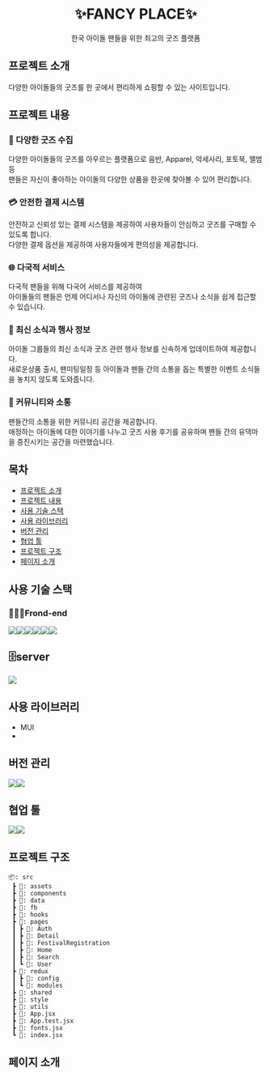 <h1 align="center">✨FANCY PLACE✨</h1>

<p align="center">한국 아이돌 팬들을 위한 최고의 굿즈 플랫폼</p>

## 프로젝트 소개

다양한 아이돌들의 굿즈를 한 곳에서 편리하게 쇼핑할 수 있는 사이트입니다.

## 프로젝트 내용

### 🎁 다양한 굿즈 수집

다양한 아이돌들의 굿즈를 아우르는 플랫폼으로 음반, Apparel, 악세사리, 포토북, 앨범 등 <br />
팬들은 자신이 좋아하는 아이돌의 다양한 상품을 한곳에 찾아볼 수 있어 편리합니다.

### 💳 안전한 결제 시스템

안전하고 신뢰성 있는 결제 시스템을 제공하여 사용자들이 안심하고 굿즈를 구매할 수 있도록 합니다. <br />
다양한 결제 옵션을 제공하여 사용자들에게 편의성을 제공합니다.

### 🌐 다국적 서비스

다국적 팬들을 위해 다국어 서비스를 제공하여 <br />
아이돌들의 팬들은 언제 어디서나 자신의 아이돌에 관련된 굿즈나 소식을 쉽게 접근할 수 있습니다.

### 📆 최신 소식과 행사 정보

아이돌 그룹들의 최신 소식과 굿즈 관련 행사 정보를 신속하게 업데이트하여 제공합니다. <br />
새로운상품 출시, 팬미팅일정 등 아이돌과 팬들 간의 소통을 돕는 특별한 이벤트 소식들을 놓치지 않도록 도와줍니다.

### 💛 커뮤니티와 소통

팬들간의 소통을 위한 커뮤니티 공간을 제공합니다. <br />
애정하는 아이돌에 대한 이야기를 나누고 굿즈 사용 후기를 공유하며 팬들 간의 유댁마을 증진시키는 공간을 마련했습니다.

## 목차

- [프로젝트 소개](#프로젝트-소개)
- [프로젝트 내용](#프로젝트-내용)
- [사용 기술 스택](#사용-기술-스택)
- [사용 라이브러리](#사용-라이브러리)
- [버전 관리](#버전-관리)
- [협업 툴](#협업-툴)
- [프로젝트 구조](#프로젝트-구조)
- [페이지 소개](#페이지-소개)

## 사용 기술 스택

### 🧑🏼‍💻Frond-end

<img src="https://img.shields.io/badge/HTML5-E34F26?style=for-the-badge&logo=html5&logoColor=white"><img src="https://img.shields.io/badge/CSS3-1572B6?style=for-the-badge&logo=css3&logoColor=white"><img src="https://img.shields.io/badge/JavaScript-323330?style=for-the-badge&logo=javascript&logoColor=F7DF1E"><img src="https://img.shields.io/badge/React-20232A?style=for-the-badge&logo=react&logoColor=61DAFB"><img src="https://img.shields.io/badge/TypeScript-007ACC?style=for-the-badge&logo=typescript&logoColor=white"><img src="https://img.shields.io/badge/Redux-764ABC?style=for-the-badge&logo=Redux&logoColor=purple">

## 🗄️server

<img src="https://img.shields.io/badge/firebase-FFCA28?style=flat-square&logo=firebase&logoColor=black">

## 사용 라이브러리

- MUI
-

## 버전 관리

<img src="https://img.shields.io/badge/GIT-E44C30?style=for-the-badge&logo=git&logoColor=white"><img src="https://img.shields.io/badge/GitHub-100000?style=for-the-badge&logo=github&logoColor=white">

## 협업 툴

<img src="https://img.shields.io/badge/Slack-4A154B?style=for-the-badge&logo=slack&logoColor=white"><img src="https://img.shields.io/badge/Figma-a259ff?style=for-the-badge&logo=figma&logoColor=white">

## 프로젝트 구조

```
📦: src
 ┣ 📂: assets
 ┣ 📂: components
 ┣ 📂: data
 ┣ 📂: fb
 ┣ 📂: hooks
 ┣ 📂: pages
 ┃ ┣ 📂: Auth
 ┃ ┣ 📂: Detail
 ┃ ┣ 📂: FestivalRegistration
 ┃ ┣ 📂: Home
 ┃ ┣ 📂: Search
 ┃ ┗ 📂: User
 ┣ 📂: redux
 ┃ ┣ 📂: config
 ┃ ┗ 📂: modules
 ┣ 📂: shared
 ┣ 📂: style
 ┣ 📂: utils
 ┣ 📜: App.jsx
 ┣ 📜: App.test.jsx
 ┣ 📜: fonts.jsx
 ┗ 📜: index.jsx
```

## 페이지 소개
